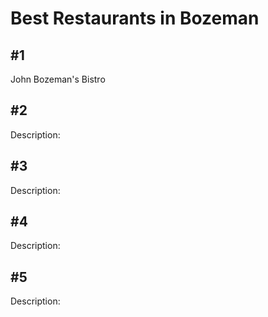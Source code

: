 # Best Restaurants in Bozeman

## \#1

John Bozeman's Bistro

## \#2

Description:

## \#3

Description:

## \#4

Description:

## \#5

Description:
